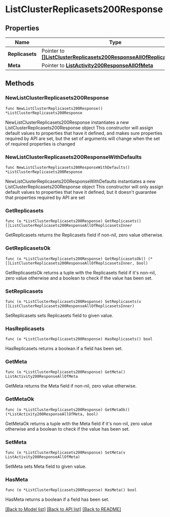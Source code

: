 # ListClusterReplicasets200Response

## Properties

Name | Type | Description | Notes
------------ | ------------- | ------------- | -------------
**Replicasets** | Pointer to [**[]ListClusterReplicasets200ResponseAllOfReplicasetsInner**](ListClusterReplicasets200ResponseAllOfReplicasetsInner.md) |  | [optional] 
**Meta** | Pointer to [**ListActivity200ResponseAllOfMeta**](ListActivity200ResponseAllOfMeta.md) |  | [optional] 

## Methods

### NewListClusterReplicasets200Response

`func NewListClusterReplicasets200Response() *ListClusterReplicasets200Response`

NewListClusterReplicasets200Response instantiates a new ListClusterReplicasets200Response object
This constructor will assign default values to properties that have it defined,
and makes sure properties required by API are set, but the set of arguments
will change when the set of required properties is changed

### NewListClusterReplicasets200ResponseWithDefaults

`func NewListClusterReplicasets200ResponseWithDefaults() *ListClusterReplicasets200Response`

NewListClusterReplicasets200ResponseWithDefaults instantiates a new ListClusterReplicasets200Response object
This constructor will only assign default values to properties that have it defined,
but it doesn't guarantee that properties required by API are set

### GetReplicasets

`func (o *ListClusterReplicasets200Response) GetReplicasets() []ListClusterReplicasets200ResponseAllOfReplicasetsInner`

GetReplicasets returns the Replicasets field if non-nil, zero value otherwise.

### GetReplicasetsOk

`func (o *ListClusterReplicasets200Response) GetReplicasetsOk() (*[]ListClusterReplicasets200ResponseAllOfReplicasetsInner, bool)`

GetReplicasetsOk returns a tuple with the Replicasets field if it's non-nil, zero value otherwise
and a boolean to check if the value has been set.

### SetReplicasets

`func (o *ListClusterReplicasets200Response) SetReplicasets(v []ListClusterReplicasets200ResponseAllOfReplicasetsInner)`

SetReplicasets sets Replicasets field to given value.

### HasReplicasets

`func (o *ListClusterReplicasets200Response) HasReplicasets() bool`

HasReplicasets returns a boolean if a field has been set.

### GetMeta

`func (o *ListClusterReplicasets200Response) GetMeta() ListActivity200ResponseAllOfMeta`

GetMeta returns the Meta field if non-nil, zero value otherwise.

### GetMetaOk

`func (o *ListClusterReplicasets200Response) GetMetaOk() (*ListActivity200ResponseAllOfMeta, bool)`

GetMetaOk returns a tuple with the Meta field if it's non-nil, zero value otherwise
and a boolean to check if the value has been set.

### SetMeta

`func (o *ListClusterReplicasets200Response) SetMeta(v ListActivity200ResponseAllOfMeta)`

SetMeta sets Meta field to given value.

### HasMeta

`func (o *ListClusterReplicasets200Response) HasMeta() bool`

HasMeta returns a boolean if a field has been set.


[[Back to Model list]](../README.md#documentation-for-models) [[Back to API list]](../README.md#documentation-for-api-endpoints) [[Back to README]](../README.md)


